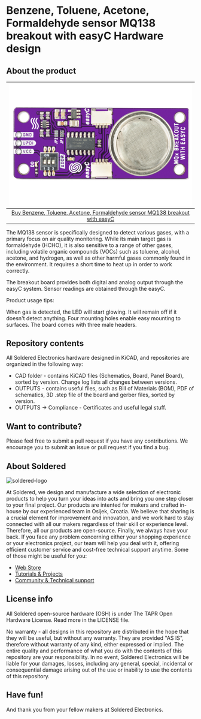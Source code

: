 # Benzene, Toluene, Acetone, Formaldehyde sensor MQ138 breakout with easyC Hardware design

## About the product

| ![Benzene, Toluene, Acetone, Formaldehyde sensor MQ138 breakout with easyC](https://github.com/SolderedElectronics/Benzene--Toluene--Acetone--Formaldehyde-sensor-MQ138-breakout-with-easyC-hardware-design/blob/main/OUTPUTS/V1.1.1/333128.jpg?raw=true) |
| :----------------------------------------------------------: |
|      [Buy Benzene, Toluene, Acetone, Formaldehyde sensor MQ138 breakout with easyC](https://www.solde.red/333128)      |

The MQ138 sensor is specifically designed to detect various gases, with a primary focus on air quality monitoring. While its main target gas is formaldehyde (HCHO), it is also sensitive to a range of other gases, including volatile organic compounds (VOCs) such as toluene, alcohol, acetone, and hydrogen, as well as other harmful gases commonly found in the environment. It requires a short time to heat up in order to work correctly.

The breakout board provides both digital and analog output through the easyC system. Sensor readings are obtained through the easyC.



Product usage tips:


When gas is detected, the LED will start glowing. It will remain off if it doesn't detect anything. Four mounting holes enable easy mounting to surfaces. The board comes with three male headers.

## Repository contents

All Soldered Electronics hardware designed in KiCAD, and repositories are organized in the following way:

- CAD folder - contains KiCAD files (Schematics, Board, Panel Board), sorted by version. Change log lists all changes between versions.
- OUTPUTS - contains useful files, such as Bill of Materials (BOM), PDF of schematics, 3D .step file of the board and gerber files, sorted by version. 
- OUTPUTS -> Compliance - Certificates and useful legal stuff. 

## Want to contribute?

Please feel free to submit a pull request if you have any contributions. We encourage you to submit an issue or pull request if you find a bug. 

## About Soldered

<img src="https://raw.githubusercontent.com/e-radionicacom/Soldered-Generic-Arduino-Library/dev/extras/Soldered-logo-color.png" alt="soldered-logo" width="500"/>

At Soldered, we design and manufacture a wide selection of electronic products to help you turn your ideas into acts and bring you one step closer to your final project. Our products are intented for makers and crafted in-house by our experienced team in Osijek, Croatia. We believe that sharing is a crucial element for improvement and innovation, and we work hard to stay connected with all our makers regardless of their skill or experience level. Therefore, all our products are open-source. Finally, we always have your back. If you face any problem concerning either your shopping experience or your electronics project, our team will help you deal with it, offering efficient customer service and cost-free technical support anytime. Some of those might be useful for you:

- [Web Store](https://www.soldered.com/shop)
- [Tutorials & Projects](https://soldered.com/learn)
- [Community & Technical support](https://soldered.com/community)

## License info

All Soldered open-source hardware (OSH) is under The TAPR Open Hardware License. Read more in the LICENSE file. 

No warranty - all designs in this repository are distributed in the hope that they will be useful, but without any warranty. They are provided "AS IS", therefore without warranty of any kind, either expressed or implied. The entire quality and performance of what you do with the contents of this repository are your responsibility. In no event, Soldered Electronics will be liable for your damages, losses, including any general, special, incidental or consequential damage arising out of the use or inability to use the contents of this repository. 

## Have fun! 
And thank you from your fellow makers at Soldered Electronics.